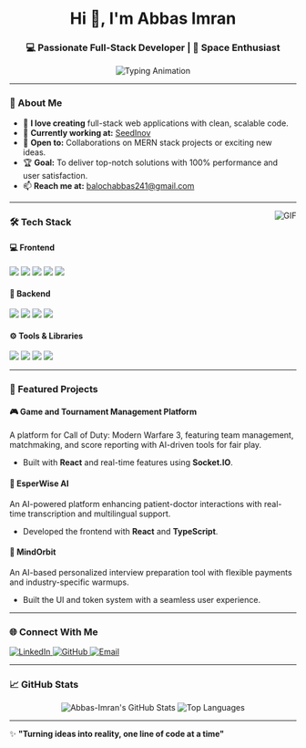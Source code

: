 <h1 align="center">Hi 👋, I'm Abbas Imran</h1>
<h3 align="center">💻 Passionate Full-Stack Developer | 🚀 Space Enthusiast</h3>

<p align="center">
  <img src="https://readme-typing-svg.herokuapp.com?font=Fira+Code&weight=500&size=24&pause=1000&color=2EA886&background=FFFFFF00&width=435&lines=Crafting+Ideas+Into+Code;Turning+Designs+Into+Reality;Delivering+Pixel-Perfect+Apps" alt="Typing Animation" />
</p>

---

### 🌟 About Me

- 🔭 **I love creating** full-stack web applications with clean, scalable code.
- 🌱 **Currently working at:** [SeedInov](https://seedinov.com/)
- 💬 **Open to:** Collaborations on MERN stack projects or exciting new ideas.
- 🏆 **Goal:** To deliver top-notch solutions with 100% performance and user satisfaction.
- 📫 **Reach me at:** [balochabbas241@gmail.com](mailto:balochabbas241@gmail.com)

---
<img align="right" alt="GIF" src="https://i.giphy.com/media/v1.Y2lkPTc5MGI3NjExNjU3NDA4dmFudTZjcTlodm1xeTAyaXdrczlxemJrbjR0cmU3NjJhbiZlcD12MV9pbnRlcm5hbF9naWZfYnlfaWQmY3Q9Zw/6heBQSjt2IoA8/giphy.gif" />

### 🛠️ **Tech Stack**
#### 💻 **Frontend**
<p align="left">
  <img src="https://img.shields.io/badge/React-%2361DAFB.svg?style=for-the-badge&logo=React&logoColor=white" />
  <img src="https://img.shields.io/badge/Next.js-%23000000.svg?style=for-the-badge&logo=next.js&logoColor=white" />
  <img src="https://img.shields.io/badge/HTML5-%23E34F26.svg?style=for-the-badge&logo=html5&logoColor=white" />
  <img src="https://img.shields.io/badge/CSS3-%231572B6.svg?style=for-the-badge&logo=css3&logoColor=white" />
  <img src="https://img.shields.io/badge/TailwindCSS-%2338B2AC.svg?style=for-the-badge&logo=tailwind-css&logoColor=white" />
</p>

#### 🔧 **Backend**
<p align="left">
  <img src="https://img.shields.io/badge/Node.js-%23339933.svg?style=for-the-badge&logo=node.js&logoColor=white" />
  <img src="https://img.shields.io/badge/Express.js-%23000000.svg?style=for-the-badge&logo=express&logoColor=white" />
  <img src="https://img.shields.io/badge/MongoDB-%2347A248.svg?style=for-the-badge&logo=mongodb&logoColor=white" />
  <img src="https://img.shields.io/badge/Firebase-%23FFCA28.svg?style=for-the-badge&logo=firebase&logoColor=black" />
</p>

#### ⚙️ **Tools & Libraries**
<p align="left">
  <img src="https://img.shields.io/badge/Redux%20Toolkit-%23764ABC.svg?style=for-the-badge&logo=redux&logoColor=white" />
  <img src="https://img.shields.io/badge/Jest-%23C21325.svg?style=for-the-badge&logo=jest&logoColor=white" />
  <img src="https://img.shields.io/badge/Sanity-%23F03E2F.svg?style=for-the-badge&logo=sanity&logoColor=white" />
  <img src="https://img.shields.io/badge/Socket.IO-%23010101.svg?style=for-the-badge&logo=socket.io&logoColor=white" />
</p>

---

### 🚀 Featured Projects
#### 🎮 **Game and Tournament Management Platform**
A platform for Call of Duty: Modern Warfare 3, featuring team management, matchmaking, and score reporting with AI-driven tools for fair play. 
- Built with **React** and real-time features using **Socket.IO**.

#### 🏥 **EsperWise AI**
An AI-powered platform enhancing patient-doctor interactions with real-time transcription and multilingual support.
- Developed the frontend with **React** and **TypeScript**.

#### 🎤 **MindOrbit**
An AI-based personalized interview preparation tool with flexible payments and industry-specific warmups.
- Built the UI and token system with a seamless user experience.

---

### 🌐 Connect With Me
<p align="left">
  <a href="https://www.linkedin.com/in/abbas-imran-9b1920227/" target="blank">
    <img src="https://img.shields.io/badge/LinkedIn-%230077B5.svg?style=for-the-badge&logo=linkedin&logoColor=white" alt="LinkedIn" />
  </a>
  <a href="https://github.com/Abbas-Imran" target="blank">
    <img src="https://img.shields.io/badge/GitHub-%23181717.svg?style=for-the-badge&logo=github&logoColor=white" alt="GitHub" />
  </a>
  <a href="mailto:balochabbas241@gmail.com" target="blank">
    <img src="https://img.shields.io/badge/Email-%23D14836.svg?style=for-the-badge&logo=gmail&logoColor=white" alt="Email" />
  </a>
</p>

---

### 📈 GitHub Stats
<p align="center">
  <img src="https://github-readme-streak-stats.herokuapp.com/?user=Abbas-Imran&theme=dark&hide_border=true" alt="Abbas-Imran's GitHub Stats" />
  <img src="https://github-readme-stats.vercel.app/api/top-langs/?username=Abbas-Imran&layout=compact&theme=radical" alt="Top Languages" />
</p>

---

✨ **"Turning ideas into reality, one line of code at a time"**
